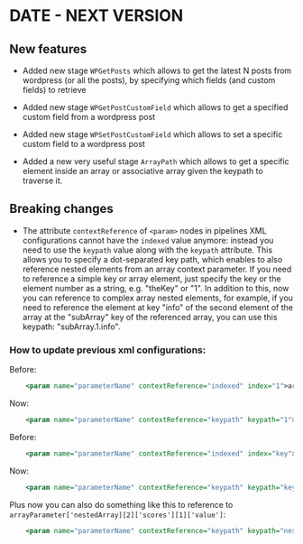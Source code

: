 # DATE - NEXT VERSION #

## New features ##

- Added new stage `WPGetPosts` which allows to get the latest N posts from wordpress (or all the posts), by specifying which fields (and custom fields) to retrieve

- Added new stage `WPGetPostCustomField` which allows to get a specified custom field from a wordpress post

- Added new stage `WPSetPostCustomField` which allows to set a specific custom field to a wordpress post

- Added a new very useful stage `ArrayPath` which allows to get a specific element inside an array or associative array given the keypath to traverse it.

## Breaking changes ##

- The attribute `contextReference` of `<param>` nodes in pipelines XML configurations cannot have the `indexed` value anymore: instead you need to use the `keypath` value along with the `keypath` attribute. This allows you to specify a dot-separated key path, which enables to also reference nested elements from an array context parameter. If you need to reference a simple key or array element, just specify the key or the element number as a string, e.g. "theKey" or "1". 
In addition to this, now you can reference to complex array nested elements, for example, if you need to reference the element at key "info" of the second element of the array at the "subArray" key of the referenced array, you can use this keypath: "subArray.1.info".

### How to update previous xml configurations: ###

Before:

```xml
    <param name="parameterName" contextReference="indexed" index="1">arrayParameter</param>
```

Now:

```xml
    <param name="parameterName" contextReference="keypath" keypath="1">arrayParameter</param>
```

Before:

```xml
    <param name="parameterName" contextReference="indexed" index="key">arrayParameter</param>
```

Now:

```xml
    <param name="parameterName" contextReference="keypath" keypath="key">arrayParameter</param>
```

Plus now you can also do something like this to reference to ```arrayParameter['nestedArray][2]['scores'][1]['value']```:

```xml
    <param name="parameterName" contextReference="keypath" keypath="nestedArray.2.scores.1.value">arrayParameter</param>
```

